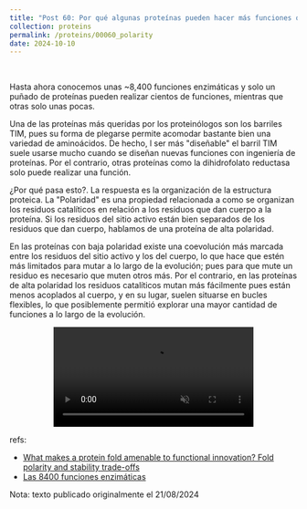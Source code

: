 ```yaml
---
title: "Post 60: Por qué algunas proteínas pueden hacer más funciones que otras? 🤔"
collection: proteins
permalink: /proteins/00060_polarity
date: 2024-10-10
---
```


&nbsp;


Hasta ahora conocemos unas ~8,400 funciones enzimáticas y solo un puñado de proteínas pueden realizar cientos de funciones, mientras que otras solo unas pocas.

Una de las proteínas más queridas por los proteinólogos son los barriles TIM, pues su forma de plegarse permite acomodar bastante bien una variedad de aminoácidos. De hecho, l ser más "diseñable" el barril TIM suele usarse mucho cuando se diseñan nuevas funciones con ingeniería de proteínas. Por el contrario, otras proteínas como la dihidrofolato reductasa solo puede realizar una función.

¿Por qué pasa esto?. La respuesta es la organización de la estructura proteica. La "Polaridad" es una propiedad relacionada a como se organizan los residuos catalíticos en relación a los residuos que dan cuerpo a la proteína. Si los residuos del sitio activo están bien separados de los residuos que dan cuerpo, hablamos de una proteína de alta polaridad.

En las proteínas con baja polaridad existe una coevolución más marcada entre los residuos del sitio activo y los del cuerpo, lo que hace que estén más limitados para mutar a lo largo de la evolución; pues para que mute un residuo es necesario que muten otros más. Por el contrario, en las proteínas de alta polaridad los residuos catalíticos mutan más fácilmente pues están menos acoplados al cuerpo, y en su lugar, suelen situarse en bucles flexibles, lo que posiblemente permitió explorar una mayor cantidad de funciones a lo largo de la evolución.

<div>
<center>
<video width="350" autoplay="autoplay" loop="true" controls muted>
  <source src="/images/proteins/00060_pol.mp4" type="video/mp4">
  Your browser does not support the video tag.
</video>
</center>
</div>

refs:
* [What makes a protein fold amenable to functional innovation? Fold polarity and stability trade-offs](https://pubmed.ncbi.nlm.nih.gov/23542341/)
* [Las 8400 funciones enzimáticas](https://miangoar.github.io/proteins/00039_fx)



Nota: texto publicado originalmente el 21/08/2024
